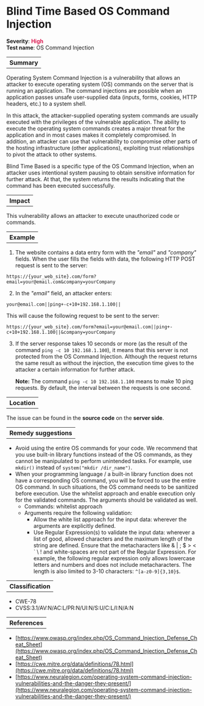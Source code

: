 # Blind Time Based OS Command Injection

<b>Severity</b>: <b><font color="#DB1E54">High</font></b><br>
<b>Test name</b>: OS Command Injection

<table id="simple-table">
    <tr>
        <th><strong>Summary</strong></th>
    </tr>
</table>

Operating System Command Injection is a vulnerability that allows an attacker to execute operating system (OS) commands on the server that is running an application. The command injections are possible when an application passes unsafe user-supplied data (inputs, forms, cookies, HTTP headers, etc.) to a system shell. 

In this attack, the attacker-supplied operating system commands are usually executed with the privileges of the vulnerable application. The ability to execute the operating system commands creates a major threat for the application and in most cases makes it completely compromised. In addition, an attacker can use that vulnerability to compromise other parts of the hosting infrastructure (other applications), exploiting trust relationships to pivot the attack to other systems.

Blind Time Based is a specific type of the OS Command Injection, when an attacker uses intentional system pausing to obtain sensitive information for further attack. At that, the system returns the results indicating that the command has been executed successfully.

<table id="simple-table">
    <tr>
        <th><strong>Impact</strong></th>
    </tr>
</table>

This vulnerability allows an attacker to execute unauthorized code or commands.

<table id="simple-table">
    <tr>
        <th><strong>Example</strong></th>
    </tr>
</table>

1. The website contains a data entry form with the _"email"_ and _"company"_ fields. When the user fills the fields with data, the following HTTP POST request is sent to the server:<br>
```
https://{your_web_site}.com/form?email=your@email.com&company=yourCompany
```
2. In the _"email"_ field, an attacker enters:
```
your@email.com||ping+-c+10+192.168.1.100||
```
This will cause the following request to be sent to the server:
```
https://{your_web_site}.com/form?email=your@email.com||ping+-c+10+192.168.1.100||&company=yourCompany
```
3. If the server response takes 10 seconds or more (as the result of the command `ping -c 10 192.168.1.100`), it means that this server is not protected from the OS Command Injection. Although the request returns the same result as without the injection, the execution time gives to the attacker a certain information for further attack.  

    **Note:** The command `ping -c 10 192.168.1.100` means to make 10 ping requests. By default, the interval between the requests is one second.





<table id="simple-table">
    <tr>
        <th><strong>Location</strong></th>
    </tr>
</table>

The issue can be found in the **source code** on the **server side**.

<table id="simple-table">
    <tr>
        <th><strong>Remedy suggestions</strong></th>
    </tr>
</table>

* Avoid using the entire OS commands for your code. We recommend that you use built-in library functions instead of the OS commands, as they cannot be manipulated to perform unintended tasks. For example, use `mkdir()` instead of `system("mkdir /dir_name")`.
* When your programming language / a built-in library function does not have a corresponding OS command, you will be forced to use the entire OS command. In such situations, the OS command needs to be sanitized before execution. Use the whitelist approach and enable execution only for the validated commands. The arguments should be validated as well.
    * Commands: whitelist approach
    * Arguments require the following validation:
        * Allow the white list approach for the input data: wherever the arguments are explicitly defined.
        * Use Regular Expression(s) to validate the input data: wherever a list of good, allowed characters and the maximum length of the string are defined. Ensure that the metacharacters like & | ; $ > < ` \ ! and white-spaces are not part of the Regular Expression. For example, the following regular expression only allows lowercase letters and numbers and does not include metacharacters. The length is also limited to 3-10 characters: <code>^[a-z0-9]{3,10}$</code>.


<table id="simple-table">
    <tr>
        <th><strong>Classification</strong></th>
    </tr>
</table>

* CWE-78
* CVSS:3.1/AV:N/AC:L/PR:N/UI:N/S:U/C:L/I:N/A:N

<table id="simple-table">
    <tr>
        <th><strong>References</strong></th>
    </tr>
</table>

* [https://www.owasp.org/index.php/OS_Command_Injection_Defense_Cheat_Sheet](https://www.owasp.org/index.php/OS_Command_Injection_Defense_Cheat_Sheet)
* [https://cwe.mitre.org/data/definitions/78.html](https://cwe.mitre.org/data/definitions/78.html)
* [https://www.neuralegion.com/operating-system-command-injection-vulnerabilities-and-the-danger-they-present/](https://www.neuralegion.com/operating-system-command-injection-vulnerabilities-and-the-danger-they-present/)